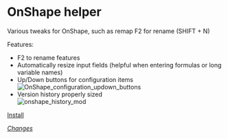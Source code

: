 # OnShape helper

Various tweaks for OnShape, such as remap F2 for rename (SHIFT + N)

Features:
* F2 to rename features
* Automatically resize input fields (helpful when entering formulas or long variable names)
* Up/Down buttons for configuration items<br>![OnShape_configuration_updown_buttons](https://github.com/user-attachments/assets/7853bb4e-b15d-44df-bc7d-d5e5107aa3f0)
* Version history properly sized<br>![onshape_history_mod](https://github.com/user-attachments/assets/6de82b4e-0795-49c0-bea1-3de4f0c5d959)



[Install](https://greasyfork.org/en/scripts/522636)

_[Changes](https://vanowm.github.io/OnShape_helper/CHANGES.html)_
